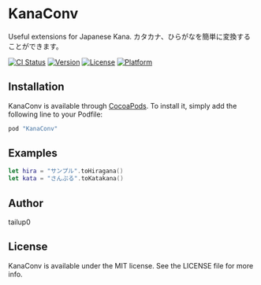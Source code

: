 # KanaConv

Useful extensions for Japanese Kana.
カタカナ、ひらがなを簡単に変換することができます。

[![CI Status](http://img.shields.io/travis/tailup0/KanaConv.svg?style=flat)](https://travis-ci.org/tailup0/KanaConv)
[![Version](https://img.shields.io/cocoapods/v/KanaConv.svg?style=flat)](http://cocoapods.org/pods/KanaConv)
[![License](https://img.shields.io/cocoapods/l/KanaConv.svg?style=flat)](http://cocoapods.org/pods/KanaConv)
[![Platform](https://img.shields.io/cocoapods/p/KanaConv.svg?style=flat)](http://cocoapods.org/pods/KanaConv)

## Installation

KanaConv is available through [CocoaPods](http://cocoapods.org). To install
it, simply add the following line to your Podfile:

```ruby
pod "KanaConv"
```


## Examples

```swift
let hira = "サンプル".toHiragana()
let kata = "さんぷる".toKatakana()
```

## Author

tailup0

## License

KanaConv is available under the MIT license. See the LICENSE file for more info.
